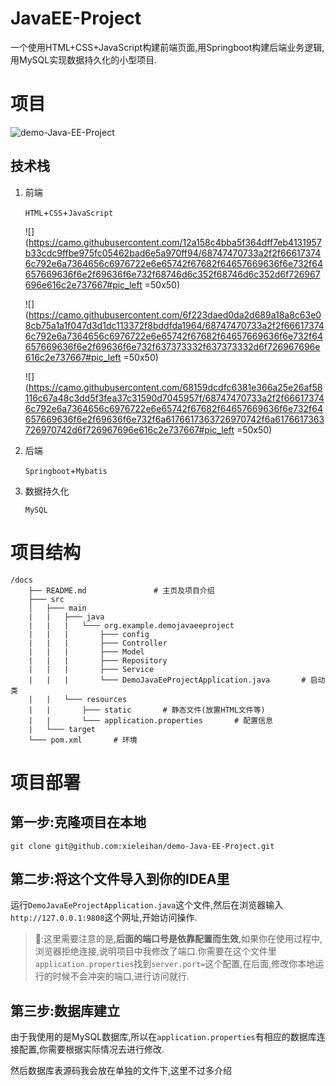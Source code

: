 # JavaEE-Project

一个使用HTML+CSS+JavaScript构建前端页面,用Springboot构建后端业务逻辑,用MySQL实现数据持久化的小型项目.

# 项目

![demo-Java-EE-Project](https://socialify.git.ci/xieleihan/demo-Java-EE-Project/image?description=1&font=Source%20Code%20Pro&forks=1&issues=1&language=1&logo=https%3A%2F%2Favatars.githubusercontent.com%2Fu%2F57227318%3Fs%3D400%26u%3D0042e26f16ac9b24babe9cc6d8f659ba4167f457%26v%3D4&name=1&owner=1&pattern=Floating%20Cogs&pulls=1&stargazers=1&theme=Light)

## 技术栈

1. 前端

	`HTML`+`CSS`+`JavaScript`

	![](https://camo.githubusercontent.com/12a158c4bba5f364dff7eb4131957b33cdc9ffbe975fc05462bad6e5a970ff94/68747470733a2f2f666173746c792e6a7364656c6976722e6e65742f67682f64657669636f6e732f64657669636f6e2f69636f6e732f68746d6c352f68746d6c352d6f726967696e616c2e737667#pic_left =50x50)

	![](https://camo.githubusercontent.com/6f223daed0da2d689a18a8c63e08cb75a1a1f047d3d1dc113372f8bddfda1964/68747470733a2f2f666173746c792e6a7364656c6976722e6e65742f67682f64657669636f6e732f64657669636f6e2f69636f6e732f637373332f637373332d6f726967696e616c2e737667#pic_left =50x50)

	![](https://camo.githubusercontent.com/68159dcdfc6381e366a25e26af58116c67a48c3dd5f3fea37c31590d7045957f/68747470733a2f2f666173746c792e6a7364656c6976722e6e65742f67682f64657669636f6e732f64657669636f6e2f69636f6e732f6a6176617363726970742f6a6176617363726970742d6f726967696e616c2e737667#pic_left =50x50)

2. 后端

	`Springboot`+`Mybatis`

3. 数据持久化

	`MySQL`



# 项目结构

```text
/docs
    ├── README.md               # 主页及项目介绍
    ├─── src
    │   ├─── main
    |   |   ├─── java
    |   |   |   └─── org.example.demojavaeeproject
    |   |   |       ├─── config
    |   |   |       ├─── Controller
    |   |   |       ├─── Model
    |   |   |       ├─── Repository
    |   |   |       ├─── Service
    |   |   |       └─── DemoJavaEeProjectApplication.java       # 启动类
    |   |   └─── resources
    |   |       ├─── static       # 静态文件(放置HTML文件等)
    |   |       └─── application.properties       # 配置信息
    |   └─── target
    └─── pom.xml       # 环境
```



# 项目部署

## 第一步:克隆项目在本地

```text
git clone git@github.com:xieleihan/demo-Java-EE-Project.git
```

## 第二步:将这个文件导入到你的IDEA里

运行`DemoJavaEeProjectApplication.java`这个文件,然后在浏览器输入`http://127.0.0.1:9808`这个网址,开始访问操作.

> 🚧:这里需要注意的是,**后面的端口号是依靠配置而生效**,如果你在使用过程中,浏览器拒绝连接,说明项目中我修改了端口.你需要在这个文件里`application.properties`找到`server.port=`这个配置,在后面,修改你本地运行的时候不会冲突的端口,进行访问就行.

## 第三步:数据库建立

由于我使用的是MySQL数据库,所以在`application.properties`有相应的数据库连接配置,你需要根据实际情况去进行修改.

然后数据库表源码我会放在单独的文件下,这里不过多介绍

